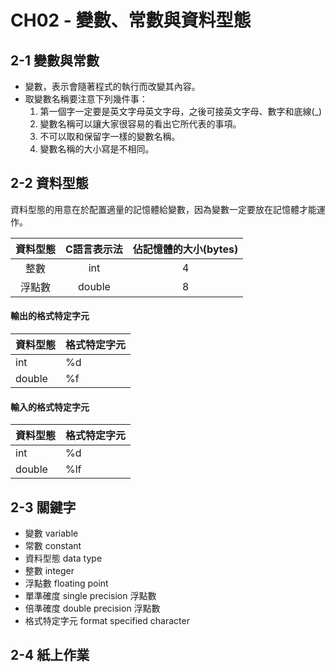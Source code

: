 # CH02 - 變數、常數與資料型態

## 2-1 變數與常數

- 變數，表示會隨著程式的執行而改變其內容。
- 取變數名稱要注意下列幾件事：
    1. 第一個字一定要是英文字母英文字母，之後可接英文字母、數字和底線(_)
    2. 變數名稱可以讓大家很容易的看出它所代表的事項。
    3. 不可以取和保留字一樣的變數名稱。
    4. 變數名稱的大小寫是不相同。

## 2-2 資料型態

資料型態的用意在於配置適量的記憶體給變數，因為變數一定要放在記憶體才能運作。

資料型態|C語言表示法|佔記憶體的大小(bytes)
:----:|:----:|:----:
整數|int|4
浮點數|double|8

#### 輸出的格式特定字元
資料型態|格式特定字元
:----|:----
int|%d
double|%f

#### 輸入的格式特定字元
資料型態|格式特定字元
:----|:----
int|%d
double|%lf

## 2-3 關鍵字

- 變數 variable
- 常數 constant
- 資料型態 data type
- 整數 integer
- 浮點數 floating point
- 單準確度 single precision 浮點數
- 倍準確度 double precision 浮點數
- 格式特定字元 format specified character

## 2-4 紙上作業